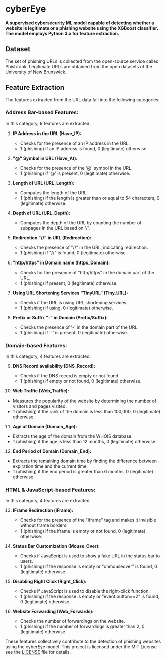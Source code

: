 # cyberEye

**A supervised cybersecurity ML model capable of detecting whether a website is legitimate or a phishing website using the XGBoost classifier. The model employs Python 3.x for feature extraction.**

## Dataset
The set of phishing URLs is collected from the open-source service called PhishTank. Legitimate URLs are obtained from the open datasets of the University of New Brunswick.

## Feature Extraction
The features extracted from the URL data fall into the following categories:

### Address Bar-based Features:
In this category, 9 features are extracted.

1. **IP Address in the URL (Have_IP):**
   - Checks for the presence of an IP address in the URL.
   - 1 (phishing) if an IP address is found, 0 (legitimate) otherwise.

2. **"@" Symbol in URL (Have_At):**
   - Checks for the presence of the '@' symbol in the URL.
   - 1 (phishing) if '@' is present, 0 (legitimate) otherwise.

3. **Length of URL (URL_Length):**
   - Computes the length of the URL.
   - 1 (phishing) if the length is greater than or equal to 54 characters, 0 (legitimate) otherwise.

4. **Depth of URL (URL_Depth):**
   - Computes the depth of the URL by counting the number of subpages in the URL based on '/'.

5. **Redirection "//" in URL (Redirection):**
   - Checks the presence of "//" in the URL, indicating redirection.
   - 1 (phishing) if "//" is found, 0 (legitimate) otherwise.

6. **"http/https" in Domain name (https_Domain):**
   - Checks for the presence of "http/https" in the domain part of the URL.
   - 1 (phishing) if present, 0 (legitimate) otherwise.

7. **Using URL Shortening Services “TinyURL” (Tiny_URL):**
   - Checks if the URL is using URL shortening services.
   - 1 (phishing) if using, 0 (legitimate) otherwise.

8. **Prefix or Suffix "-" in Domain (Prefix/Suffix):**
   - Checks the presence of '-' in the domain part of the URL.
   - 1 (phishing) if '-' is present, 0 (legitimate) otherwise.

### Domain-based Features:
In this category, 4 features are extracted.

9. **DNS Record availability (DNS_Record):**
   - Checks if the DNS record is empty or not found.
   - 1 (phishing) if empty or not found, 0 (legitimate) otherwise.

10. **Web Traffic (Web_Traffic):**
   - Measures the popularity of the website by determining the number of visitors and pages visited.
   - 1 (phishing) if the rank of the domain is less than 100,000, 0 (legitimate) otherwise.

11. **Age of Domain (Domain_Age):**
   - Extracts the age of the domain from the WHOIS database.
   - 1 (phishing) if the age is less than 12 months, 0 (legitimate) otherwise.

12. **End Period of Domain (Domain_End):**
   - Extracts the remaining domain time by finding the difference between expiration time and the current time.
   - 1 (phishing) if the end period is greater than 6 months, 0 (legitimate) otherwise.

### HTML & JavaScript-based Features:
In this category, 4 features are extracted.

13. **IFrame Redirection (iFrame):**
    - Checks for the presence of the "iframe" tag and makes it invisible without frame borders.
    - 1 (phishing) if the iframe is empty or not found, 0 (legitimate) otherwise.

14. **Status Bar Customization (Mouse_Over):**
    - Checks if JavaScript is used to show a fake URL in the status bar to users.
    - 1 (phishing) if the response is empty or "onmouseover" is found, 0 (legitimate) otherwise.

15. **Disabling Right Click (Right_Click):**
    - Checks if JavaScript is used to disable the right-click function.
    - 1 (phishing) if the response is empty or "event.button==2" is found, 0 (legitimate) otherwise.

16. **Website Forwarding (Web_Forwards):**
    - Checks the number of forwardings on the website.
    - 1 (phishing) if the number of forwardings is greater than 2, 0 (legitimate) otherwise.

These features collectively contribute to the detection of phishing websites using the cyberEye model.
This project is licensed under the MIT License - see the [LICENSE](LICENSE) file for details.
